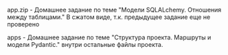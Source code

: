 app.zip - Домашнее задание по теме "Модели SQLALchemy. Отношения между таблицами." В сжатом виде, т.к. предыдущее задание еще не проверено

apps - Домашнее задание по теме "Структура проекта. Маршруты и модели Pydantic."
  внутри остальные файлы проекта.
